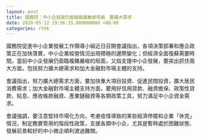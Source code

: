 ```yaml
---
layout: post
title: 國務院：中小企發展仍面臨複雜嚴峻局面　要擴大需求
date: 2020-05-12 19:56:15.000000000 +08:00
categories: rthk
---
```


國務院促進中小企業發展工作領導小組近日召開會議指出，各項決策部署和惠企政策正在加快落實，中小企業經營情況出現積極的邊際變化；但經濟全面復蘇需要時間，當前中小企發展仍面臨複雜嚴峻的局面，又指支援中小企發展，要突出抓住兩大方面，包括努力擴大總需求和加大金融對市場主體的支持。 

會議指出，努力擴大總需求方面，要加快重大項目投資、促進民間投資，擴大居民消費需求；加大金融對市場主體支持方面，要用好信用貸款、融資擔保、政策性貸款、貼息、應收帳款融資、產業鏈融資等各類政策工具，努力滿足中小企資金需求。

會議強調，要注意堅持市場化方向，考慮疫情導致的某些經濟停擺和企業「休克」情況，制定務實管用的階段性政策，支援各類中小企，尤其是暫時處於困難狀態、發展前景較好的中小微企順利渡過難關。
